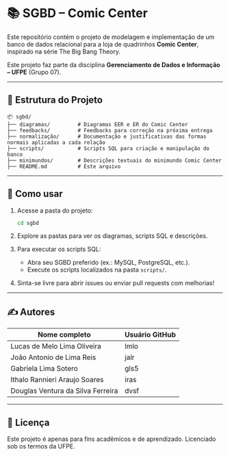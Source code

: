 
# 📚 SGBD – Comic Center

Este repositório contém o projeto de modelagem e implementação de um banco de dados relacional para a loja de quadrinhos **Comic Center**, inspirado na série The Big Bang Theory.  

Este projeto faz parte da disciplina **Gerenciamento de Dados e Informação – UFPE** (Grupo 07).

---

## 📂 Estrutura do Projeto

```
📦 sgbd/
├── diagramas/         # Diagramas EER e ER do Comic Center
├── feedbacks/         # Feedbacks para correção na próxima entrega
├── normalização/      # Documentação e justificativas das formas normais aplicadas a cada relação
├── scripts/           # Scripts SQL para criação e manipulação do banco
├── minimundos/        # Descrições textuais do minimundo Comic Center
├── README.md          # Este arquivo
```

---

## 🚀 Como usar

1. Acesse a pasta do projeto:  
   ```bash
   cd sgbd
   ```

2. Explore as pastas para ver os diagramas, scripts SQL e descrições.  

3. Para executar os scripts SQL:  
   - Abra seu SGBD preferido (ex.: MySQL, PostgreSQL, etc.).  
   - Execute os scripts localizados na pasta `scripts/`.  

4. Sinta-se livre para abrir issues ou enviar pull requests com melhorias!

---

## ✍️ Autores

| Nome completo                      | Usuário GitHub |
| ---------------------------------- | -------------- |
| Lucas de Melo Lima Oliveira        | lmlo           |
| João Antonio de Lima Reis          | jalr           |
| Gabriela Lima Sotero               | gls5           |
| Ithalo Rannieri Araujo Soares      | iras           |
| Douglas Ventura da Silva Ferreira  | dvsf           |

---

## 📜 Licença

Este projeto é apenas para fins acadêmicos e de aprendizado. Licenciado sob os termos da UFPE.
